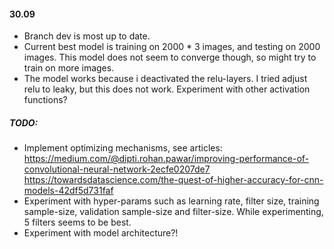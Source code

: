 #### 30.09 
- Branch dev is most up to date. 
- Current best model is training on 2000 * 3 images, and testing on 2000 images. This model does not seem to converge though, so might try to train on more images. 
- The model works because i deactivated the relu-layers. I tried adjust relu to leaky, but this does not work. Experiment with other activation functions? 
##### TODO: 
- Implement optimizing mechanisms, see articles: 
https://medium.com/@dipti.rohan.pawar/improving-performance-of-convolutional-neural-network-2ecfe0207de7
https://towardsdatascience.com/the-quest-of-higher-accuracy-for-cnn-models-42df5d731faf
- Experiment with hyper-params such as learning rate, filter size, training sample-size, validation sample-size and filter-size. While experimenting, 5 filters seems to be best.
- Experiment with model architecture?!
